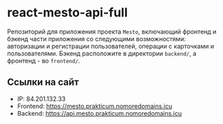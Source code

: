 # react-mesto-api-full
Репозиторий для приложения проекта `Mesto`, включающий фронтенд и бэкенд части приложения со следующими возможностями: авторизации и регистрации пользователей, операции с карточками и пользователями. Бэкенд расположите в директории `backend/`, а фронтенд - во `frontend/`.

## Ссылки на сайт
- IP: 84.201.132.33
- Frontend: https://mesto.prakticum.nomoredomains.icu
- Backend: https://api.mesto.prakticum.nomoredomains.icu
